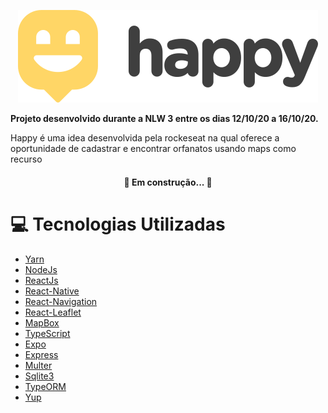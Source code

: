 <p align="center">
  <img src="https://raw.githubusercontent.com/alewebcode/nlw3/master/icon.svg" />
</p>
<b>Projeto desenvolvido durante a NLW 3 entre os dias 12/10/20 a 16/10/20.</b>
<p>
Happy é uma idea desenvolvida pela rockeseat na qual oferece a oportunidade de cadastrar e encontrar orfanatos usando maps como recurso
</p>

<h4 align="center"> 
	🚧 Em construção... 🚧
</h4>

# :computer: Tecnologias Utilizadas
* [Yarn](https://yarnpkg.com/)
* [NodeJs](https://nodejs.org/en/)
* [ReactJs](https://reactjs.org/)
* [React-Native](https://reactnative.dev/)
* [React-Navigation](https://reactnavigation.org/)
* [React-Leaflet](https://react-leaflet.js.org/)
* [MapBox](https://www.mapbox.com/)
* [TypeScript](https://www.typescriptlang.org/)
* [Expo](https://expo.io/)
* [Express](https://expressjs.com/)
* [Multer](https://www.npmjs.com/package/multer)
* [Sqlite3](https://www.sqlite.org/index.html)
* [TypeORM](https://typeorm.io/#/)
* [Yup](https://github.com/jquense/yup)
